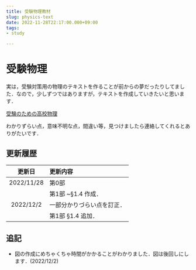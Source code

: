 ```yaml
---
title: 受験物理教材
slug: physics-text
date: 2022-11-28T22:17:00.000+09:00
tags:
- study

---
```

# 受験物理

実は，受験対策用の物理のテキストを作ることが前からの夢だったりしてました．なので，少しずつではありますが，テキストを作成していきたいと思います．

[受験のための高校物理](../../file/physics.pdf)

わかりずらい点，意味不明な点，間違い等，見つけましたら連絡してくれるとありがたいです．

## 更新履歴

| 更新日 | 更新内容 |
| :---: | :--- |
| 2022/11/28 | 第0部 |
|  | 第1部 \~§1.4 作成． |
| 2022/12/2 | 一部分かりづらい点を訂正． |
|  | 第1部 §1.4 追加． |

## 追記

* 図の作成にめちゃくちゃ時間がかかることがわかりました．図は後回しにします．(2022/12/2)